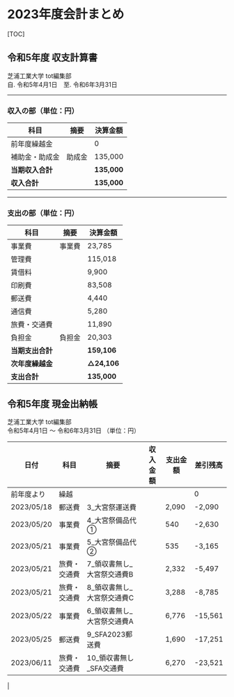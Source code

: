 # 2023年度会計まとめ

[TOC]



## 令和5年度 収支計算書
芝浦工業大学 tot編集部  
自. 令和5年4月1日　至. 令和6年3月31日  

---

### 収入の部（単位：円）

| 科目             | 摘要   | 決算金額    |
| ---------------- | ------ | ----------- |
| 前年度繰越金     |        | 0           |
| 補助金・助成金   | 助成金 | 135,000     |
| **当期収入合計** |        | **135,000** |
| **収入合計**     |        | **135,000** |

---

### 支出の部（単位：円）

| 科目             | 摘要   | 決算金額    |
| ---------------- | ------ | ----------- |
| 事業費           | 事業費 | 23,785      |
| 管理費           |        | 115,018     |
| 賃借料           |        | 9,900       |
| 印刷費           |        | 83,508      |
| 郵送費           |        | 4,440       |
| 通信費           |        | 5,280       |
| 旅費・交通費     |        | 11,890      |
| 負担金           | 負担金 | 20,303      |
| **当期支出合計** |        | **159,106** |
| **次年度繰越金** |        | **△24,106** |
| **支出合計**     |        | **135,000** |





## 令和5年度 現金出納帳
芝浦工業大学 tot編集部  
令和5年4月1日 ～ 令和6年3月31日 （単位：円）

| 日付       | 科目         | 摘要                       | 収入金額 | 支出金額 | 差引残高 |
| ---------- | ------------ | -------------------------- | -------- | -------- | -------- |
| 前年度より | 繰越         |                            |          |          | 0        |
| 2023/05/18 | 郵送費       | 3_大宮祭運送費             |          | 2,090    | -2,090   |
| 2023/05/20 | 事業費       | 4_大宮祭備品代①            |          | 540      | -2,630   |
| 2023/05/21 | 事業費       | 5_大宮祭備品代②            |          | 535      | -3,165   |
| 2023/05/21 | 旅費・交通費 | 7_領収書無し_大宮祭交通費B |          | 2,332    | -5,497   |
| 2023/05/21 | 旅費・交通費 | 8_領収書無し_大宮祭交通費C |          | 3,288    | -8,785   |
| 2023/05/22 | 事業費       | 6_領収書無し_大宮祭交通費A |          | 6,776    | -15,561  |
| 2023/05/25 | 郵送費       | 9_SFA2023郵送費            |          | 1,690    | -17,251  |
| 2023/06/11 | 旅費・交通費 | 10_領収書無し_SFA交通費    |          | 6,270    | -23,521  |
|
